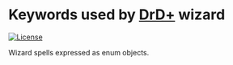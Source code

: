 # Keywords used by [DrD+](http://www.altar.cz/drdplus/) wizard

[![License](https://poser.pugx.org/drd-plus/theurgist-codes/license)](https://packagist.org/packages/drd-plus/theurgist-codes)

Wizard spells expressed as enum objects.